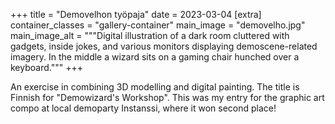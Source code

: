 +++
title = "Demovelhon työpaja"
date = 2023-03-04
[extra]
container_classes = "gallery-container"
main_image = "demovelho.jpg"
main_image_alt = """Digital illustration of a dark room cluttered with gadgets,
inside jokes, and various monitors displaying demoscene-related imagery.
In the middle a wizard sits on a gaming chair hunched over a keyboard."""
+++

An exercise in combining 3D modelling and digital painting.
The title is Finnish for "Demowizard's Workshop".
This was my entry for the graphic art compo at local demoparty Instanssi,
where it won second place!

<!-- more -->
